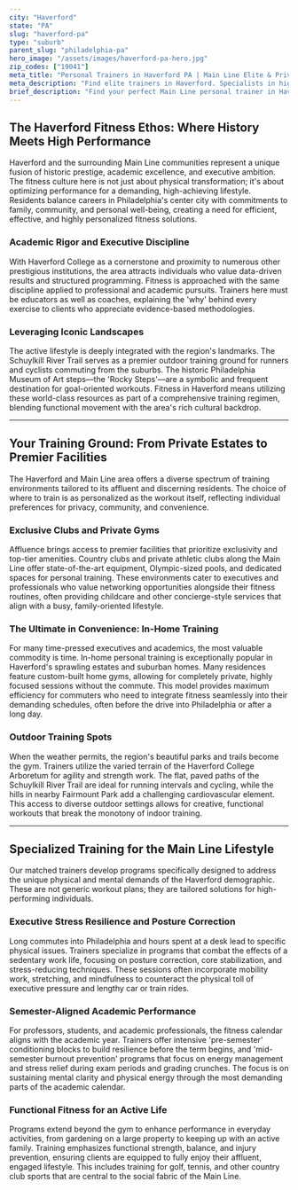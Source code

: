 ```yaml
---
city: "Haverford"
state: "PA"
slug: "haverford-pa"
type: "suburb"
parent_slug: "philadelphia-pa"
hero_image: "/assets/images/haverford-pa-hero.jpg"
zip_codes: ["19041"]
meta_title: "Personal Trainers in Haverford PA | Main Line Elite & Private Club Fitness"
meta_description: "Find elite trainers in Haverford. Specialists in high-end club access, Main Line lifestyle fitness, and family sports conditioning."
brief_description: "Find your perfect Main Line personal trainer in Haverford. Our elite matching service connects you with certified professionals who understand the unique demands of executive commuters, academic professionals, and Main Line residents. Whether you prefer private home gym sessions, exclusive club training, or workouts along the Schuylkill River Trail, we match you with trainers specializing in stress management, functional fitness, and sustainable lifestyle transformation. Stop searching through countless options and let us hand-select the ideal trainer for your goals, schedule, and preferred training environment. Begin your personalized fitness journey today."
---
```

## The Haverford Fitness Ethos: Where History Meets High Performance

Haverford and the surrounding Main Line communities represent a unique fusion of historic prestige, academic excellence, and executive ambition. The fitness culture here is not just about physical transformation; it's about optimizing performance for a demanding, high-achieving lifestyle. Residents balance careers in Philadelphia's center city with commitments to family, community, and personal well-being, creating a need for efficient, effective, and highly personalized fitness solutions.

### Academic Rigor and Executive Discipline

With Haverford College as a cornerstone and proximity to numerous other prestigious institutions, the area attracts individuals who value data-driven results and structured programming. Fitness is approached with the same discipline applied to professional and academic pursuits. Trainers here must be educators as well as coaches, explaining the 'why' behind every exercise to clients who appreciate evidence-based methodologies.

### Leveraging Iconic Landscapes

The active lifestyle is deeply integrated with the region's landmarks. The Schuylkill River Trail serves as a premier outdoor training ground for runners and cyclists commuting from the suburbs. The historic Philadelphia Museum of Art steps—the 'Rocky Steps'—are a symbolic and frequent destination for goal-oriented workouts. Fitness in Haverford means utilizing these world-class resources as part of a comprehensive training regimen, blending functional movement with the area's rich cultural backdrop.

---

## Your Training Ground: From Private Estates to Premier Facilities

The Haverford and Main Line area offers a diverse spectrum of training environments tailored to its affluent and discerning residents. The choice of where to train is as personalized as the workout itself, reflecting individual preferences for privacy, community, and convenience.

### Exclusive Clubs and Private Gyms

Affluence brings access to premier facilities that prioritize exclusivity and top-tier amenities. Country clubs and private athletic clubs along the Main Line offer state-of-the-art equipment, Olympic-sized pools, and dedicated spaces for personal training. These environments cater to executives and professionals who value networking opportunities alongside their fitness routines, often providing childcare and other concierge-style services that align with a busy, family-oriented lifestyle.

### The Ultimate in Convenience: In-Home Training

For many time-pressed executives and academics, the most valuable commodity is time. In-home personal training is exceptionally popular in Haverford's sprawling estates and suburban homes. Many residences feature custom-built home gyms, allowing for completely private, highly focused sessions without the commute. This model provides maximum efficiency for commuters who need to integrate fitness seamlessly into their demanding schedules, often before the drive into Philadelphia or after a long day.

### Outdoor Training Spots

When the weather permits, the region's beautiful parks and trails become the gym. Trainers utilize the varied terrain of the Haverford College Arboretum for agility and strength work. The flat, paved paths of the Schuylkill River Trail are ideal for running intervals and cycling, while the hills in nearby Fairmount Park add a challenging cardiovascular element. This access to diverse outdoor settings allows for creative, functional workouts that break the monotony of indoor training.

---

## Specialized Training for the Main Line Lifestyle

Our matched trainers develop programs specifically designed to address the unique physical and mental demands of the Haverford demographic. These are not generic workout plans; they are tailored solutions for high-performing individuals.

### Executive Stress Resilience and Posture Correction

Long commutes into Philadelphia and hours spent at a desk lead to specific physical issues. Trainers specialize in programs that combat the effects of a sedentary work life, focusing on posture correction, core stabilization, and stress-reducing techniques. These sessions often incorporate mobility work, stretching, and mindfulness to counteract the physical toll of executive pressure and lengthy car or train rides.

### Semester-Aligned Academic Performance

For professors, students, and academic professionals, the fitness calendar aligns with the academic year. Trainers offer intensive 'pre-semester' conditioning blocks to build resilience before the term begins, and 'mid-semester burnout prevention' programs that focus on energy management and stress relief during exam periods and grading crunches. The focus is on sustaining mental clarity and physical energy through the most demanding parts of the academic calendar.

### Functional Fitness for an Active Life

Programs extend beyond the gym to enhance performance in everyday activities, from gardening on a large property to keeping up with an active family. Training emphasizes functional strength, balance, and injury prevention, ensuring clients are equipped to fully enjoy their affluent, engaged lifestyle. This includes training for golf, tennis, and other country club sports that are central to the social fabric of the Main Line.